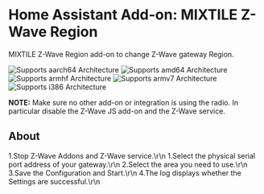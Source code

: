 # Home Assistant Add-on: MIXTILE Z-Wave Region

MIXTILE Z-Wave Region add-on to change Z-Wave gateway Region.

![Supports aarch64 Architecture][aarch64-shield]
![Supports amd64 Architecture][amd64-shield]
![Supports armhf Architecture][armhf-shield]
![Supports armv7 Architecture][armv7-shield]
![Supports i386 Architecture][i386-shield]

**NOTE:** Make sure no other add-on or integration is using the radio. In
particular disable the Z-Wave JS add-on and the Z-Wave service.

## About
1.Stop Z-Wave Addons and Z-Wave service.\r\n
1.Select the physical serial port address of your gateway.\r\n
2.Select the area you need to use.\r\n
3.Save the Configuration and Start.\r\n
4.The log displays whether the Settings are successful.\r\n

[aarch64-shield]: https://img.shields.io/badge/aarch64-yes-green.svg
[amd64-shield]: https://img.shields.io/badge/amd64-yes-green.svg
[armhf-shield]: https://img.shields.io/badge/armhf-yes-green.svg
[armv7-shield]: https://img.shields.io/badge/armv7-yes-green.svg
[i386-shield]: https://img.shields.io/badge/i386-yes-green.svg